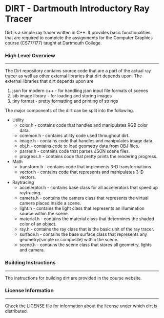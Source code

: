 # DIRT - Dartmouth Introductory Ray Tracer

Dirt is a simple ray tracer written in C++. It provides basic functionalities
that are required to complete the assignments for the Computer Graphics course (CS77/177) taught at Dartmouth College.

### High Level Overview
***********************

The Dirt repository contains source code that are a part of the actual ray tracer as well as other external libraries that dirt depends upon.
The external libraries that dirt depends upon are

1. json for modern c++ - for handling json input file formats of scenes
2. stb image library - for loading and storing images
3. tiny format - pretty formatting and printing of strings

The major components of the dirt can be split into the following.

* Utility
    + color.h - contains code that handles and manipulates RGB color data.
    + common.h - contains utility code used throughout dirt. 
    + image.h - contains code that handles and manipulates image data. 
    + obj.h - contains code to load geometry data from OBJ files.
    + parser.h - contains code that parses JSON scene files. 
    + progress.h - contains code that pretty prints the rendering progress.
* Math
    + transform.h - contains code that implements 3-D transformations.
    + vector.h - contains code that represents and manipulates 3-D vectors.
* Raytracing
    + accelerator.h - contains base class for all accelerators that speed up raytracing.
    + camera.h - contains the camera class that represents the virtual camera placed inside a scene.
    + light.h - contains the light class that represents an illumination source within the scene.
    + material.h - contains the material class that determines the shaded color of an object.
    + ray.h - contains the ray class that is the basic unit of the ray tracer.
    + surface.h - contains the base surface class that represents any geometry(simple or composite) within the scene.
    + scene.h - contains the scene class that stores all geometry, lights and camera.

### Building Instructions
*************************

The instructions for building dirt are provided in the course website.

### License Information
***********************

Check the LICENSE file for information about the license under which dirt is distributed.
